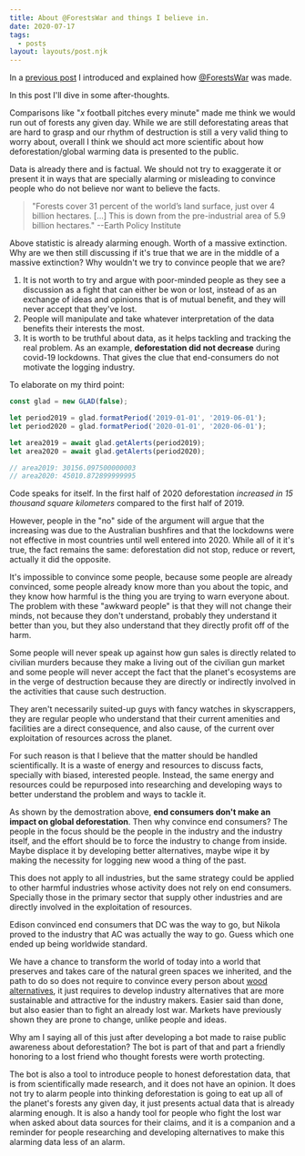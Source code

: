 ```yaml
---
title: About @ForestsWar and things I believe in.
date: 2020-07-17
tags:
  - posts
layout: layouts/post.njk
---
```


In a [previous post](/posts/02-forests-war) I introduced and explained how [@ForestsWar](http://twitter.com/ForestsWar) was made.

In this post I'll dive in some after-thoughts.

Comparisons like "*x* football pitches every minute" made me think we would run out of forests any given day. While we are still deforestating areas that are hard to grasp and our rhythm of destruction is still a very valid thing to worry about, overall I think we should act more scientific about how deforestation/global warming data is presented to the public.

Data is already there and is factual. We should not try to exaggerate it or present it in ways that are specially alarming or misleading to convince people who do not believe nor want to believe the facts.

> "Forests cover 31 percent of the world’s land surface, just over 4 billion hectares. [...] This is down from the pre-industrial area of 5.9 billion hectares."  --Earth Policy Institute

Above statistic is already alarming enough. Worth of a massive extinction. Why are we then still discussing if it's true that we are in the middle of a massive extinction? Why wouldn't we try to convince people that we are?

1. It is not worth to try and argue with poor-minded people as they see a discussion as a fight that can either be won or lost, instead of as an exchange of ideas and opinions that is of mutual benefit, and they will never accept that they've lost.
2. People will manipulate and take whatever interpretation of the data benefits their interests the most.
3. It is worth to be truthful about data, as it helps tackling and tracking the real problem. As an example, **deforestation did not decrease** during covid-19 lockdowns. That gives the clue that end-consumers do not motivate the logging industry.

To elaborate on my third point:

```js
const glad = new GLAD(false);

let period2019 = glad.formatPeriod('2019-01-01', '2019-06-01');
let period2020 = glad.formatPeriod('2020-01-01', '2020-06-01');

let area2019 = await glad.getAlerts(period2019);
let area2020 = await glad.getAlerts(period2020);

// area2019: 30156.097500000003
// area2020: 45010.872899999995
```
Code speaks for itself. In the first half of 2020 deforestation *increased in 15 thousand square kilometers* compared to the first half of 2019.

However, people in the "no" side of the argument will argue that the increasing was due to the Australian bushfires and that the lockdowns were not effective in most countries until well entered into 2020. While all of it it's true, the fact remains the same: deforestation did not stop, reduce or revert, actually it did the opposite.

It's impossible to convince some people, because some people are already convinced, some people already know more than you about the topic, and they know how harmful is the thing you are trying to warn everyone about. The problem with these "awkward people" is that they will not change their minds, not because they don't understand, probably they understand it better than you, but they also understand that they directly profit off of the harm.

Some people will never speak up against how gun sales is directly related to civilian murders because they make a living out of the civilian gun market and some people will never accept the fact that the planet's ecosystems are in the verge of destruction because they are directly or indirectly involved in the activities that cause such destruction.

They aren't necessarily suited-up guys with fancy watches in skyscrappers, they are regular people who understand that their current amenities and facilities are a direct consequence, and also cause, of the current over exploitation of resources across the planet.

For such reason is that I believe that the matter should be handled scientifically. It is a waste of energy and resources to discuss facts, specially with biased, interested people. Instead, the same energy and resources could be repurposed into researching and developing ways to better understand the problem and ways to tackle it.

As shown by the demostration above, **end consumers don't make an impact on global deforestation**. Then why convince end consumers? The people in the focus should be the people in the industry and the industry itself, and the effort should be to force the industry to change from inside. Maybe displace it by developing better alternatives, maybe wipe it by making the necessity for logging new wood a thing of the past.

This does not apply to all industries, but the same strategy could be applied to other harmful industries whose activity does not rely on end consumers. Specially those in the primary sector that supply other industries and are directly involved in the exploitation of resources.

Edison convinced end consumers that DC was the way to go, but Nikola proved to the industry that AC was actually the way to go. Guess which one ended up being worldwide standard.

We have a chance to transform the world of today into a world that preserves and takes care of the natural green spaces we inherited, and the path to do so does not require to convince every person about [wood alternatives](https://www.worldwildlife.org/stories/alternatives-to-wood), it just requires to develop industry alternatives that are more sustainable and attractive for the industry makers. Easier said than done, but also easier than to fight an already lost war. Markets have previously shown they are prone to change, unlike people and ideas.

Why am I saying all of this just after developing a bot made to raise public awareness about deforestation? The bot is part of that and part a friendly honoring to a lost friend who thought forests were worth protecting.

The bot is also a tool to introduce people to honest deforestation data, that is from scientifically made research, and it does not have an opinion. It does not try to alarm people into thinking deforestation is going to eat up all of the planet's forests any given day, it just presents actual data that is already alarming enough. It is also a handy tool for people who fight the lost war when asked about data sources for their claims, and it is a companion and a reminder for people researching and developing alternatives to make this alarming data less of an alarm.

